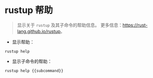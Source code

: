 # rustup 帮助

> 显示关于 `rustup` 及其子命令的帮助信息。
> 更多信息：<https://rust-lang.github.io/rustup>。

- 显示帮助：

`rustup help`

- 显示子命令的帮助：

`rustup help {{subcommand}}`